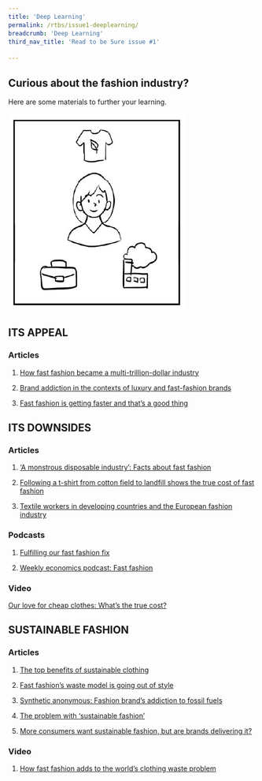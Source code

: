 ```yaml
---
title: 'Deep Learning'
permalink: /rtbs/issue1-deeplearning/
breadcrumb: 'Deep Learning'
third_nav_title: 'Read to be Sure issue #1'

---
```


## **Curious about the fashion industry?**

Here are some materials to further your learning.

![](../images/rtbs-01c-deeperlearning.JPG)



## ITS APPEAL

### Articles

1.    [How fast fashion became a multi-trillion-dollar industry](https://www.businessofbusiness.com/articles/examining-fast-fashions-appeal-and-issues/)

2.    [Brand addiction in the contexts of luxury and fast-fashion brands](https://e-tarjome.com/storage/panel/fileuploads/2020-05-06/1588762187_E14818-e-tarjome.pdf)

3.    [Fast fashion is getting faster and that’s a good thing](https://www.themanufacturer.com/articles/fast-fashion-getting-faster-thats-good-thing/)



## ITS DOWNSIDES

### Articles

1.    [‘A monstrous disposable industry’: Facts about fast fashion](https://unearthed.greenpeace.org/2019/09/12/fast-facts-about-fast-fashion/)

 2.    [Following a t-shirt from cotton field to landfill shows the true cost of fast fashion](https://theconversation.com/following-a-t-shirt-from-cotton-field-to-landfill-shows-the-true-cost-of-fast-fashion-127363)

 3.    [Textile workers in developing countries and the European fashion industry](https://www.europarl.europa.eu/RegData/etudes/BRIE/2020/652025/EPRS_BRI(2020)652025_EN.pdf)

###  Podcasts

1.    [Fulfilling our fast fashion fix](https://www.npr.org/2021/08/03/1024284959/fulfilling-our-fast-fashion-fix)

2.    [Weekly economics podcast: Fast fashion](https://neweconomics.org/2021/08/weekly-economics-podcast-fast-fashion) 

### Video

[Our love for cheap clothes: What’s the true cost?](https://www.youtube.com/watch?app=desktop&v=n75jVQTUEE8)



## SUSTAINABLE FASHION

### Articles

1.    [The top benefits of sustainable clothing](https://www.goodwear.com/blogs/news/the-top-benefits-of-sustainable-clothing)

 2.    [Fast fashion’s waste model is going out of style](https://www.politico.eu/article/fast-fashion-waste-losing-appeal-greta-thunberg-environment/)

 3.    [Synthetic anonymous: Fashion brand’s addiction to fossil fuels](http://changingmarkets.org/wp-content/uploads/2021/07/SyntheticsAnonymous_FinalWeb.pdfhttp:/changingmarkets.org/wp-content/uploads/2021/07/SyntheticsAnonymous_FinalWeb.pdf)

 4.    [The problem with ‘sustainable fashion’](https://edition.cnn.com/style/article/the-problem-with-sustainable-fashion/index.html)

 5.    [More consumers want sustainable fashion, but are brands delivering it?](https://www.forbes.com/sites/andriacheng/2019/10/17/more-consumers-want-sustainable-fashion-but-are-brands-delivering-it/?sh=2126650734a5) 

### Video

1.    [How fast fashion adds to the world’s clothing waste problem](https://www.youtube.com/watch?app=desktop&v=elU32XNj8PM)